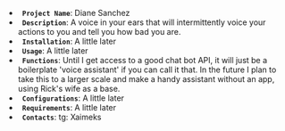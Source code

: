- **` Project Name`**: Diane Sanchez
- **` Description`**: A voice in your ears that will intermittently voice your actions to you and tell you how bad you are.
- **` Installation`**: A little later
- **` Usage`**: A little later
- **` Functions`**: Until I get access to a good chat bot API, it will just be a boilerplate 'voice assistant' if you can call it that.
In the future I plan to take this to a larger scale and make a handy assistant without an app, using Rick's wife as a base.
- **` Configurations`**: A little later
- **` Requirements`**: A little later
- **` Contacts`**: tg: Xaimeks
